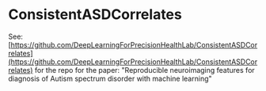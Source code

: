 # ConsistentASDCorrelates
See: [https://github.com/DeepLearningForPrecisionHealthLab/ConsistentASDCorrelates](https://github.com/DeepLearningForPrecisionHealthLab/ConsistentASDCorrelates) for the repo for the paper: "Reproducible neuroimaging features for diagnosis of Autism spectrum disorder with machine learning"